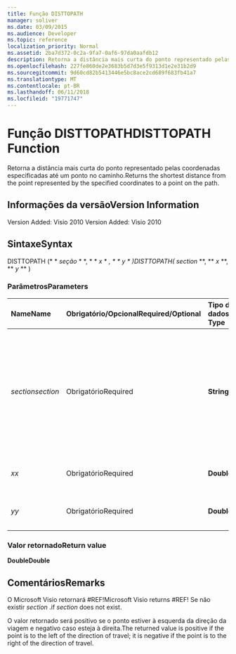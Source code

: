 ```yaml
---
title: Função DISTTOPATH
manager: soliver
ms.date: 03/09/2015
ms.audience: Developer
ms.topic: reference
localization_priority: Normal
ms.assetid: 2ba7d372-0c2a-9fa7-0af6-97da0aafdb12
description: Retorna a distância mais curta do ponto representado pelas coordenadas especificadas até um ponto no caminho.
ms.openlocfilehash: 227fe860de2e3683b5d7d3e5f9313d1e2e31b2d9
ms.sourcegitcommit: 9d60cd82b5413446e5bc8ace2cd689f683fb41a7
ms.translationtype: MT
ms.contentlocale: pt-BR
ms.lasthandoff: 06/11/2018
ms.locfileid: "19771747"
---
```

# <a name="disttopath-function"></a><span data-ttu-id="5afac-103">Função DISTTOPATH</span><span class="sxs-lookup"><span data-stu-id="5afac-103">DISTTOPATH Function</span></span>

<span data-ttu-id="5afac-104">Retorna a distância mais curta do ponto representado pelas coordenadas especificadas até um ponto no caminho.</span><span class="sxs-lookup"><span data-stu-id="5afac-104">Returns the shortest distance from the point represented by the specified coordinates to a point on the path.</span></span>
  
## <a name="version-information"></a><span data-ttu-id="5afac-105">Informações da versão</span><span class="sxs-lookup"><span data-stu-id="5afac-105">Version Information</span></span>

<span data-ttu-id="5afac-106">Version Added: Visio 2010
</span><span class="sxs-lookup"><span data-stu-id="5afac-106">Version Added: Visio 2010</span></span> 
  
## <a name="syntax"></a><span data-ttu-id="5afac-107">Sintaxe</span><span class="sxs-lookup"><span data-stu-id="5afac-107">Syntax</span></span>

<span data-ttu-id="5afac-108">DISTTOPATH (* * *seção* * *, * * *x* * *, * * *y* * *)</span><span class="sxs-lookup"><span data-stu-id="5afac-108">DISTTOPATH(** *section* **, ** *x* **, ** *y* ** )</span></span> 
  
### <a name="parameters"></a><span data-ttu-id="5afac-109">Parâmetros</span><span class="sxs-lookup"><span data-stu-id="5afac-109">Parameters</span></span>

|<span data-ttu-id="5afac-110">**Name**</span><span class="sxs-lookup"><span data-stu-id="5afac-110">**Name**</span></span>|<span data-ttu-id="5afac-111">**Obrigatório/Opcional**</span><span class="sxs-lookup"><span data-stu-id="5afac-111">**Required/Optional**</span></span>|<span data-ttu-id="5afac-112">**Tipo de dados**</span><span class="sxs-lookup"><span data-stu-id="5afac-112">**Data Type**</span></span>|<span data-ttu-id="5afac-113">**Descrição**</span><span class="sxs-lookup"><span data-stu-id="5afac-113">**Description**</span></span>|
|:-----|:-----|:-----|:-----|
| <span data-ttu-id="5afac-114">_section_</span><span class="sxs-lookup"><span data-stu-id="5afac-114">_section_</span></span> <br/> |<span data-ttu-id="5afac-115">Obrigatório</span><span class="sxs-lookup"><span data-stu-id="5afac-115">Required</span></span>  <br/> |<span data-ttu-id="5afac-116">**String**</span><span class="sxs-lookup"><span data-stu-id="5afac-116">**String**</span></span> <br/> |<span data-ttu-id="5afac-117">A seção Geometry que representa o caminho, especificada por uma referência à sua respectiva célula Path (por exemplo, Geometry1.Path).</span><span class="sxs-lookup"><span data-stu-id="5afac-117">The Geometry section that represents the path, specified by a reference to its Path cell (for example, Geometry1.Path).</span></span>  <br/> |
| <span data-ttu-id="5afac-118">_x_</span><span class="sxs-lookup"><span data-stu-id="5afac-118">_x_</span></span> <br/> |<span data-ttu-id="5afac-119">Obrigatório</span><span class="sxs-lookup"><span data-stu-id="5afac-119">Required</span></span>  <br/> |<span data-ttu-id="5afac-120">**Double**</span><span class="sxs-lookup"><span data-stu-id="5afac-120">**Double**</span></span> <br/> |<span data-ttu-id="5afac-121">_X_-coordenadas do ponto.</span><span class="sxs-lookup"><span data-stu-id="5afac-121">The  _x_-coordinate of the point.</span></span>  <br/> |
| <span data-ttu-id="5afac-122">_y_</span><span class="sxs-lookup"><span data-stu-id="5afac-122">_y_</span></span> <br/> |<span data-ttu-id="5afac-123">Obrigatório</span><span class="sxs-lookup"><span data-stu-id="5afac-123">Required</span></span>  <br/> |<span data-ttu-id="5afac-124">**Double**</span><span class="sxs-lookup"><span data-stu-id="5afac-124">**Double**</span></span> <br/> |<span data-ttu-id="5afac-125">_Y_-coordenadas do ponto.</span><span class="sxs-lookup"><span data-stu-id="5afac-125">The  _y_-coordinate of the point.</span></span>  <br/> |
   
### <a name="return-value"></a><span data-ttu-id="5afac-126">Valor retornado</span><span class="sxs-lookup"><span data-stu-id="5afac-126">Return value</span></span>

 <span data-ttu-id="5afac-127">**Double**</span><span class="sxs-lookup"><span data-stu-id="5afac-127">**Double**</span></span>
  
## <a name="remarks"></a><span data-ttu-id="5afac-128">Comentários</span><span class="sxs-lookup"><span data-stu-id="5afac-128">Remarks</span></span>

<span data-ttu-id="5afac-129">O Microsoft Visio retornará #REF!</span><span class="sxs-lookup"><span data-stu-id="5afac-129">Microsoft Visio returns #REF!</span></span> <span data-ttu-id="5afac-130">Se não existir _section_ .</span><span class="sxs-lookup"><span data-stu-id="5afac-130">if  _section_ does not exist.</span></span> 
  
<span data-ttu-id="5afac-131">O valor retornado será positivo se o ponto estiver à esquerda da direção da viagem e negativo caso esteja à direita.</span><span class="sxs-lookup"><span data-stu-id="5afac-131">The returned value is positive if the point is to the left of the direction of travel; it is negative if the point is to the right of the direction of travel.</span></span>
  

